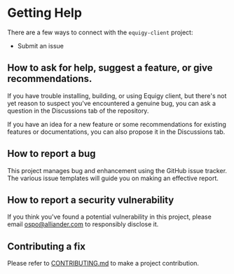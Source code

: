 <!--
SPDX-FileCopyrightText: 2022 Contributors to the Equigy-client project 

SPDX-License-Identifier: MPL-2.0
-->

# Getting Help

There are a few ways to connect with the `equigy-client` project:

* Submit an issue

## How to ask for help, suggest a feature, or give recommendations.

If you have trouble installing, building, or using Equigy client, 
but there's not yet reason to suspect you've encountered a genuine bug,
you can ask a question in the Discussions tab of the repository.

If you have an idea for a new feature or some recommendations for existing features or documentations, 
you can also propose it in the Discussions tab.

## How to report a bug

This project manages bug and enhancement using the GitHub issue tracker. 
The various issue templates will guide you on making an effective report.

## How to report a security vulnerability

If you think you've found a potential vulnerability in this project, please
email <ospo@alliander.com> to responsibly disclose it.

## Contributing a fix

Please refer to [CONTRIBUTING.md](CONTRIBUTING.md) to make a project contribution.
